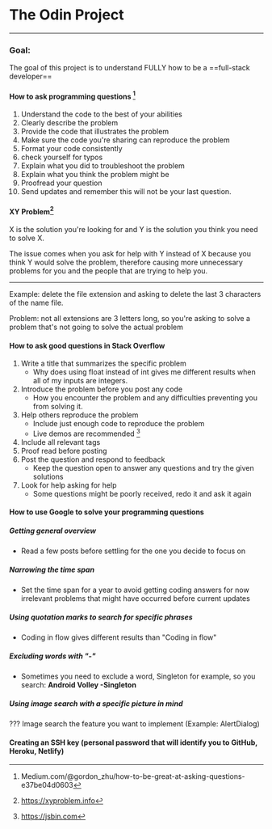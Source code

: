 # The Odin Project
---

### Goal:
The goal of this project is to understand FULLY how to be a ==full-stack developer==

#### How to ask programming questions [^1]
1. Understand the code to the best of your abilities
2. Clearly describe the problem
3. Provide the code that illustrates the problem
4. Make sure the code you're sharing can reproduce the problem
5. Format your code consistently
6. check yourself for typos
7. Explain what you did to troubleshoot the problem
8. Explain what you think the problem might be
9. Proofread your question
10. Send updates and remember this will not be your last question.

#### XY Problem[^2] 
X is the solution you're looking for and Y is the solution you think you need to solve X.

The issue comes when you ask for help with Y instead of X because you think Y would solve the problem, therefore causing more unnecessary problems for you and the people that are trying to help you.

---
Example: delete the file extension and asking to delete the last 3 characters of the name file.

Problem: not all extensions are 3 letters long, so you're asking to solve a problem that's not going to solve the actual problem


#### How to ask good questions in Stack Overflow
1. Write a title that summarizes the specific problem
	- Why does using float instead of int gives me different results when all of my inputs are integers.
2. Introduce the problem before you post any code
	- How you encounter the problem and any difficulties preventing you from solving it.
3. Help others reproduce the problem
	- Include just enough code to reproduce the problem
	- Live demos are recommended [^3]
4. Include all relevant tags
5. Proof read before posting
6. Post the question and respond to feedback
	- Keep the question open to answer any questions and try the given solutions
7. Look for help asking for help
	-  Some questions might be poorly received, redo it and ask it again


#### How to use Google to solve your programming questions
##### Getting general overview
- Read a few posts before settling for the one you decide to focus on
##### Narrowing the time span
- Set the time span for a year to avoid getting coding answers for now irrelevant problems that might have occurred before current updates

##### Using quotation marks to search for specific phrases
- Coding in flow gives different results than "Coding in flow"

##### Excluding words with "-"
- Sometimes you need to exclude a word, Singleton for example, so you search: **Android Volley -Singleton**

##### Using image search with a specific picture in mind
??? Image search the feature you want to implement (Example: AlertDialog)

#### Creating an SSH key (personal password that will identify you to GitHub, Heroku, Netlify)




[^1]: Medium.com/@gordon_zhu/how-to-be-great-at-asking-questions-e37be04d0603
[^2]: https://xyproblem.info  
[^3]: https://jsbin.com
